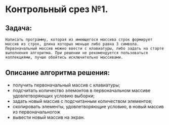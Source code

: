 # Контрольный срез №1.
## Задача:
```
Написать программу, которая из имеющегося массива строк формирует массив из строк, длина которых меньше либо равна 3 символа. Первоначальный массив можно ввести с клавиатуры, либо задать на старте выполнения алгоритма. При решении не рекомендуется пользоваться коллекциями, лучше обойтись исключительно массивами.
```

## Описание алгоритма решения:

- получить первоначальный массив с клавиатуры;
- подсчитать количество элемонтов в первоначальном массиве удовлетворяющих условию выборки;
- задать новый массив с подсчитанным количеством элементов;
- скопировать элементы, удовлетворяющие условию, в новый массив из первоначальногож
- вывести новый массив на экран.